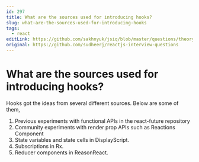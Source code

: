 ```yaml
---
id: 297
title: What are the sources used for introducing hooks?
slug: what-are-the-sources-used-for-introducing-hooks
tags:
  - react
editLink: https://github.com/sakhnyuk/jsiq/blob/master/questions/theory/react/297.md
original: https://github.com/sudheerj/reactjs-interview-questions
---
```


# What are the sources used for introducing hooks?

Hooks got the ideas from several different sources. Below are some of them,

1. Previous experiments with functional APIs in the react-future repository
2. Community experiments with render prop APIs such as Reactions Component
3. State variables and state cells in DisplayScript.
4. Subscriptions in Rx.
5. Reducer components in ReasonReact.